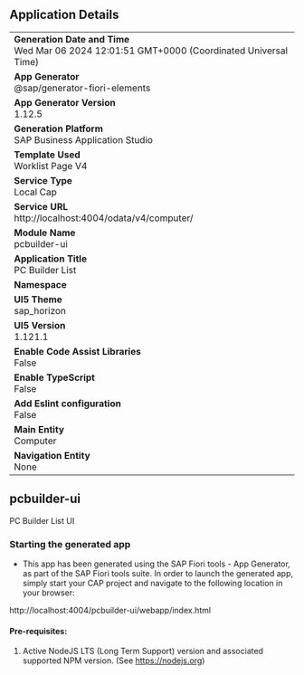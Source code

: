 ## Application Details
|               |
| ------------- |
|**Generation Date and Time**<br>Wed Mar 06 2024 12:01:51 GMT+0000 (Coordinated Universal Time)|
|**App Generator**<br>@sap/generator-fiori-elements|
|**App Generator Version**<br>1.12.5|
|**Generation Platform**<br>SAP Business Application Studio|
|**Template Used**<br>Worklist Page V4|
|**Service Type**<br>Local Cap|
|**Service URL**<br>http://localhost:4004/odata/v4/computer/
|**Module Name**<br>pcbuilder-ui|
|**Application Title**<br>PC Builder List|
|**Namespace**<br>|
|**UI5 Theme**<br>sap_horizon|
|**UI5 Version**<br>1.121.1|
|**Enable Code Assist Libraries**<br>False|
|**Enable TypeScript**<br>False|
|**Add Eslint configuration**<br>False|
|**Main Entity**<br>Computer|
|**Navigation Entity**<br>None|

## pcbuilder-ui

PC Builder List UI

### Starting the generated app

-   This app has been generated using the SAP Fiori tools - App Generator, as part of the SAP Fiori tools suite.  In order to launch the generated app, simply start your CAP project and navigate to the following location in your browser:

http://localhost:4004/pcbuilder-ui/webapp/index.html

#### Pre-requisites:

1. Active NodeJS LTS (Long Term Support) version and associated supported NPM version.  (See https://nodejs.org)


